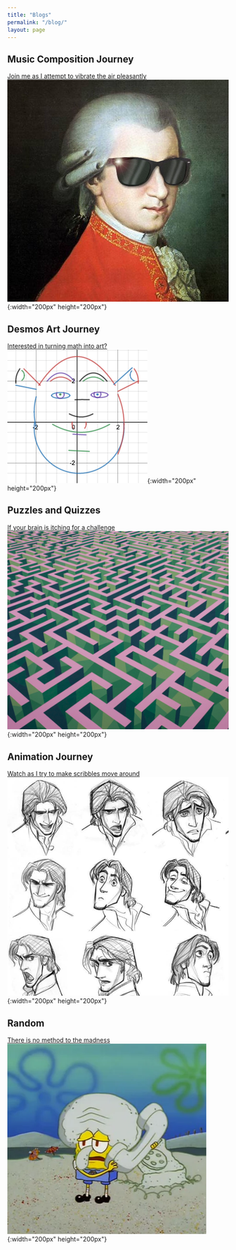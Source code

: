 ```yaml
---
title: "Blogs"
permalink: "/blog/"
layout: page
---
```


## Music Composition Journey

[Join me as I attempt to vibrate the air pleasantly](https://timothy-cao.github.io/personal/blog/composition)<br>
![alt text](/assets/images/composition.jpg){:width="200px" height="200px"}

## Desmos Art Journey

[Interested in turning math into art?](https://timothy-cao.github.io/personal/blog/desmos)<br>
![alt text](/assets/images/desmos.png){:width="200px" height="200px"}

## Puzzles and Quizzes

[If your brain is itching for a challenge](https://timothy-cao.github.io/personal/blog/puzzle)<br>
![alt text](/assets/images/puzzle.png){:width="200px" height="200px"}

## Animation Journey

[Watch as I try to make scribbles move around](https://timothy-cao.github.io/personal/blog/animation)<br>
![alt text](/assets/images/animation.jpg){:width="200px" height="200px"}

## Random

[There is no method to the madness](https://timothy-cao.github.io/personal/blog/random)<br>
![alt text](/assets/images/spongebob.png){:width="200px" height="200px"}
